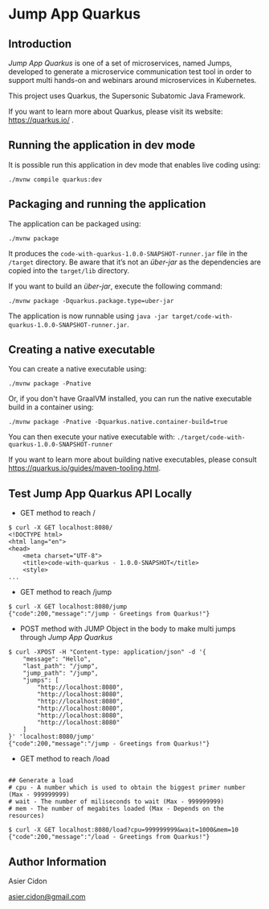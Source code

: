 # Jump App Quarkus

## Introduction

_Jump App Quarkus_ is one of a set of microservices, named Jumps, developed to generate a microservice communication test tool in order to support multi hands-on and webinars around microservices in Kubernetes.

This project uses Quarkus, the Supersonic Subatomic Java Framework.

If you want to learn more about Quarkus, please visit its website: https://quarkus.io/ .

## Running the application in dev mode

It is possible run this application in dev mode that enables live coding using:
```shell script
./mvnw compile quarkus:dev
```

## Packaging and running the application

The application can be packaged using:
```shell script
./mvnw package
```
It produces the `code-with-quarkus-1.0.0-SNAPSHOT-runner.jar` file in the `/target` directory.
Be aware that it’s not an _über-jar_ as the dependencies are copied into the `target/lib` directory.

If you want to build an _über-jar_, execute the following command:
```shell script
./mvnw package -Dquarkus.package.type=uber-jar
```

The application is now runnable using `java -jar target/code-with-quarkus-1.0.0-SNAPSHOT-runner.jar`.

## Creating a native executable

You can create a native executable using: 
```shell script
./mvnw package -Pnative
```

Or, if you don't have GraalVM installed, you can run the native executable build in a container using: 
```shell script
./mvnw package -Pnative -Dquarkus.native.container-build=true
```

You can then execute your native executable with: `./target/code-with-quarkus-1.0.0-SNAPSHOT-runner`

If you want to learn more about building native executables, please consult https://quarkus.io/guides/maven-tooling.html.

## Test Jump App Quarkus API Locally

- GET method to reach /

```$bash
$ curl -X GET localhost:8080/
<!DOCTYPE html>
<html lang="en">
<head>
    <meta charset="UTF-8">
    <title>code-with-quarkus - 1.0.0-SNAPSHOT</title>
    <style>
...
```

- GET method to reach /jump

```$bash
$ curl -X GET localhost:8080/jump
{"code":200,"message":"/jump - Greetings from Quarkus!"}
```

- POST method with JUMP Object in the body to make multi jumps through _Jump App Quarkus_

```$bash
$ curl -XPOST -H "Content-type: application/json" -d '{
    "message": "Hello",
    "last_path": "/jump",
    "jump_path": "/jump",
    "jumps": [
        "http://localhost:8080",
        "http://localhost:8080",
        "http://localhost:8080",
        "http://localhost:8080",
        "http://localhost:8080",
        "http://localhost:8080"
    ]
}' 'localhost:8080/jump'
{"code":200,"message":"/jump - Greetings from Quarkus!"}
```

- GET method to reach /load

```$bash

## Generate a load 
# cpu - A number which is used to obtain the biggest primer number (Max - 999999999)
# wait - The number of miliseconds to wait (Max - 999999999)
# mem - The number of megabites loaded (Max - Depends on the resources)

$ curl -X GET localhost:8080/load?cpu=999999999&wait=1000&mem=10
{"code":200,"message":"/load - Greetings from Quarkus!"}
```


## Author Information

Asier Cidon

asier.cidon@gmail.com
